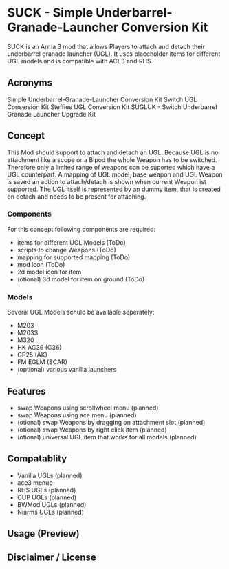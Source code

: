 # SUCK - Simple Underbarrel-Granade-Launcher Conversion Kit

SUCK is an Arma 3 mod that allows Players to attach and detach their underbarrel granade launcher (UGL).
It uses placeholder items for different UGL models and is compatible with ACE3 and RHS.

## Acronyms

Simple Underbarrel-Granade-Launcher Conversion Kit
Switch UGL Consersion Kit
Steffies UGL Conversion Kit
SUGLUK - Switch Underbarrel Granade Launcher Upgrade Kit

## Concept

This Mod should support to attach and detach an UGL.
Because UGL is no attachment like a scope or a Bipod the whole Weapon has to be switched.
Therefore only a limited range of weapons can be suported which have a UGL counterpart.
A mapping of UGL model, base weapon and UGL Weapon is saved an action to attach/detach is shown when current Weapon ist supported.
The UGL itself is represented by an dummy item, that is created on detach and needs to be present for attaching.

### Components

For this concept following components are required:

- items for different UGL Models (ToDo)
- scripts to change Weapons (ToDo)
- mapping for supported mapping (ToDo)
- mod icon (ToDo)
- 2d model icon for item
- (otional) 3d model for item on ground (ToDo)

### Models

Several UGL Models schuld be available seperately:
- M203
- M203S
- M320
- HK AG36 (G36)
- GP25 (AK)
- FM EGLM (SCAR)
- (optional) various vanilla launchers

## Features

- swap Weapons using scrollwheel menu (planned)
- swap Weapons using ace menu (planned)
- (otional) swap Weapons by dragging on attachment slot (planned)
- (otional) swap Weapons by right click item (planned)
- (otional) universal UGL item that works for all models (planned)

## Compatablity

- Vanilla UGLs (planned)
- ace3 menue
- RHS UGLs (planned)
- CUP UGLs (planned)
- BWMod UGLs (planned)
- Niarms UGLs (planned)

## Usage (Preview)

## Disclaimer / License